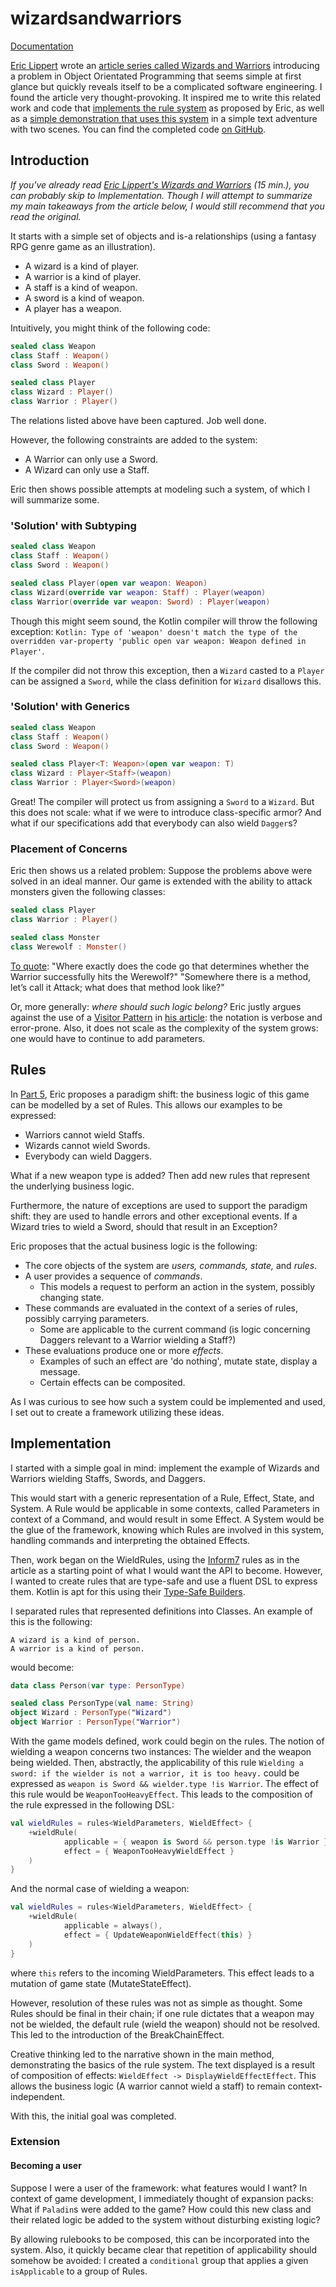 # wizardsandwarriors
[Documentation](https://devbridie.github.io/wizardsandwarriors/docs/)

[Eric Lippert](https://ericlippert.com/) wrote an [article series called Wizards and Warriors](https://ericlippert.com/2015/04/27/wizards-and-warriors-part-one/)
introducing a problem in Object Orientated Programming that seems simple at first glance but quickly reveals itself to be
a complicated software engineering. I found the article very thought-provoking.
It inspired me to write this related work and code that [implements the rule system](https://devbridie.github.io/wizardsandwarriors/docs/com.devbridie.wizardsandwarriors.framework/) as proposed by Eric, as well as a [simple demonstration that uses this system](https://github.com/devbridie/wizardsandwarriors/blob/master/sample/src/main/kotlin/com/devbridie/wizardsandwarriors/sample/Main.kt) in a simple text adventure with two scenes. You can find the completed code [on GitHub](https://github.com/devbridie/wizardsandwarriors).

## Introduction

*If you've already read [Eric Lippert's Wizards and Warriors](https://ericlippert.com/2015/04/27/wizards-and-warriors-part-one/)
(15 min.), you can probably skip to Implementation. Though I will attempt to summarize my main takeaways
from the article below, I would still recommend that you read the original.*

It starts with a simple set of objects and is-a relationships (using a fantasy RPG genre game as an illustration).

* A wizard is a kind of player.
* A warrior is a kind of player.
* A staff is a kind of weapon.
* A sword is a kind of weapon.
* A player has a weapon.

Intuitively, you might think of the following code:

```kotlin
sealed class Weapon
class Staff : Weapon()
class Sword : Weapon()

sealed class Player
class Wizard : Player()
class Warrior : Player()
```

The relations listed above have been captured. Job well done.

However, the following constraints are added to the system:

* A Warrior can only use a Sword.
* A Wizard can only use a Staff.

Eric then shows possible attempts at modeling such a system, of which I will summarize some.

### 'Solution' with Subtyping
```kotlin
sealed class Weapon
class Staff : Weapon()
class Sword : Weapon()

sealed class Player(open var weapon: Weapon)
class Wizard(override var weapon: Staff) : Player(weapon)
class Warrior(override var weapon: Sword) : Player(weapon)
```

Though this might seem sound, the Kotlin compiler will throw the following exception:
`Kotlin: Type of 'weapon' doesn't match the type of the overridden var-property 'public open var weapon: Weapon defined in Player'`.

If the compiler did not throw this exception, then a `Wizard` casted to a `Player` can be assigned
a `Sword`, while the class definition for `Wizard` disallows this.

### 'Solution' with Generics
```kotlin
sealed class Weapon
class Staff : Weapon()
class Sword : Weapon()

sealed class Player<T: Weapon>(open var weapon: T)
class Wizard : Player<Staff>(weapon)
class Warrior : Player<Sword>(weapon)
```

Great! The compiler will protect us from assigning a `Sword` to a `Wizard`.
But this does not scale: what if we were to introduce class-specific armor?
And what if our specifications add that everybody can also wield `Dagger`s?

### Placement of Concerns

Eric then shows us a related problem: Suppose the problems above were solved in an ideal manner.
Our game is extended with the ability to attack monsters given the following classes:

```kotlin
sealed class Player
class Warrior : Player()

sealed class Monster
class Werewolf : Monster()
```

[To quote](https://ericlippert.com/2015/05/04/wizards-and-warriors-part-three/):
"Where exactly does the code go that determines whether the Warrior successfully hits the Werewolf?"
"Somewhere there is a method, let’s call it Attack; what does that method look like?"

Or, more generally: *where should such logic belong?* Eric justly argues against the use of a
[Visitor Pattern](https://github.com/dbacinski/Design-Patterns-In-Kotlin/blob/master/src/main/kotlin/Visitor.kt)
in [his article](https://ericlippert.com/2015/05/04/wizards-and-warriors-part-three/): the notation is verbose and error-prone.
Also, it does not scale as the complexity of the system grows: one would have to continue to add parameters.

## Rules
In [Part 5](https://ericlippert.com/2015/05/11/wizards-and-warriors-part-five/), Eric proposes a paradigm shift:
the business logic of this game can be modelled by a set of Rules.
This allows our examples to be expressed:

* Warriors cannot wield Staffs.
* Wizards cannot wield Swords.
* Everybody can wield Daggers.

What if a new weapon type is added? Then add new rules that represent the underlying business logic.

Furthermore, the nature of exceptions are used to support the paradigm shift: they are used to handle errors and other exceptional events.
If a Wizard tries to wield a Sword, should that result in an Exception?

Eric proposes that the actual business logic is the following:

* The core objects of the system are *users, commands, state,* and *rules*.
* A user provides a sequence of *commands*.
  * This models a request to perform an action in the system, possibly changing state.
* These commands are evaluated in the context of a series of rules, possibly carrying parameters.
  * Some are applicable to the current command (is logic concerning Daggers relevant to a Warrior wielding a Staff?)
* These evaluations produce one or more *effects*.
  * Examples of such an effect are 'do nothing', mutate state, display a message.
  * Certain effects can be composited.

As I was curious to see how such a system could be implemented and used, I set out to create a framework utilizing these ideas.

## Implementation
I started with a simple goal in mind: implement the example of Wizards and Warriors wielding Staffs, Swords, and Daggers.

This would start with a generic representation of a Rule, Effect, State, and System.
A Rule would be applicable in some contexts, called Parameters in context of a Command, and would result in some Effect.
A System would be the glue of the framework, knowing which Rules are involved in this system, handling commands and interpreting the obtained Effects.

Then, work began on the WieldRules, using the [Inform7](http://inform7.com/) rules as in the article as a starting point of what I would want the API to become.
However, I wanted to create rules that are type-safe and use a fluent DSL to express them. Kotlin is apt for this using their [Type-Safe Builders](https://kotlinlang.org/docs/reference/type-safe-builders.html).

I separated rules that represented definitions into Classes. An example of this is the following:

```Inform7
A wizard is a kind of person.
A warrior is a kind of person.
```

would become:

```kotlin
data class Person(var type: PersonType)

sealed class PersonType(val name: String)
object Wizard : PersonType("Wizard")
object Warrior : PersonType("Warrior")
```

With the game models defined, work could begin on the rules. The notion of wielding a weapon concerns two instances:
The wielder and the weapon being wielded. Then, abstractly, the applicability of this rule `Wielding a sword: if the wielder is not a warrior, it is too heavy.`
could be expressed as `weapon is Sword && wielder.type !is Warrior`. The effect of this rule would be `WeaponTooHeavyEffect`.
This leads to the composition of the rule expressed in the following DSL:

```kotlin
val wieldRules = rules<WieldParameters, WieldEffect> {
    +wieldRule(
            applicable = { weapon is Sword && person.type !is Warrior },
            effect = { WeaponTooHeavyWieldEffect }
    )
}
```

And the normal case of wielding a weapon:

```kotlin
val wieldRules = rules<WieldParameters, WieldEffect> {
    +wieldRule(
            applicable = always(),
            effect = { UpdateWeaponWieldEffect(this) }
    )
}
```

where `this` refers to the incoming WieldParameters. This effect leads to a mutation of game state (MutateStateEffect).

However, resolution of these rules was not as simple as thought. Some Rules should be final in their chain;
if one rule dictates that a weapon may not be wielded, the default rule (wield the weapon) should not be resolved.
This led to the introduction of the BreakChainEffect.

Creative thinking led to the narrative shown in the main method, demonstrating the basics of the rule system.
The text displayed is a result of composition of effects: `WieldEffect -> DisplayWieldEffectEffect`.
This allows the business logic (A warrior cannot wield a staff) to remain context-independent.

With this, the initial goal was completed.

### Extension
#### Becoming a user
Suppose I were a user of the framework: what features would I want? In context of game development, I immediately
thought of expansion packs: What if `Paladin`s were added to the game? How could this new class and their related logic
be added to the system without disturbing existing logic?

By allowing rulebooks to be composed, this can be incorporated into the system.
Also, it quickly became clear that repetition of applicability should somehow be avoided: I created a
`conditional` group that applies a given `isApplicable` to a group of Rules.